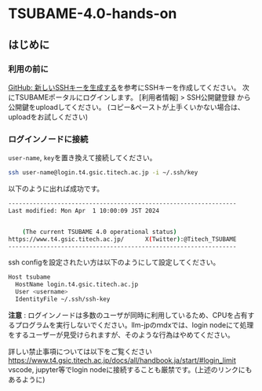 # TSUBAME-4.0-hands-on

## はじめに

### 利用の前に

[GitHub: 新しいSSHキーを生成する](https://docs.github.com/ja/authentication/connecting-to-github-with-ssh/generating-a-new-ssh-key-and-adding-it-to-the-ssh-agent)を参考にSSHキーを作成してください。
次にTSUBAMEポータルにログインします。
[利用者情報] > SSH公開鍵登録 から 公開鍵をuploadしてください。
(コピー&ペーストが上手くいかない場合は、uploadをお試しください)

### ログインノードに接続

`user-name`, `key`を置き換えて接続してください。

```bash
ssh user-name@login.t4.gsic.titech.ac.jp -i ~/.ssh/key
```

以下のように出れば成功です。

```bash
-----------------------------------------------------------------
Last modified: Mon Apr  1 10:00:09 JST 2024


    (The current TSUBAME 4.0 operational status)
https://www.t4.gsic.titech.ac.jp/      X(Twitter):@Titech_TSUBAME
-----------------------------------------------------------------
```

ssh configを設定されたい方は以下のようにして設定してください。

```bash
Host tsubame
  HostName login.t4.gsic.titech.ac.jp
  User <username>
  IdentityFile ~/.ssh/ssh-key
```

**注意** : ログインノードは多数のユーザが同時に利用しているため、CPUを占有するプログラムを実行しないでください。llm-jpのｍdxでは、login nodeにて処理をするユーザーが見受けられますが、そのような行為はやめてください。

詳しい禁止事項については以下をご覧ください
https://www.t4.gsic.titech.ac.jp/docs/all/handbook.ja/start/#login_limit
vscode, jupyter等でlogin nodeに接続することも厳禁です。(上述のリンクにもあるように)

